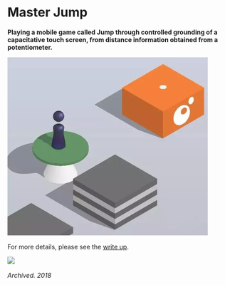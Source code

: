 # Master Jump

**Playing a mobile game called Jump through controlled grounding of a capacitative touch screen, from distance information obtained from a potentiometer.**

![](jump.jpg)

For more details, please see the [write up](WriteUp.pdf).

![](working.gif)

*Archived. 2018*
